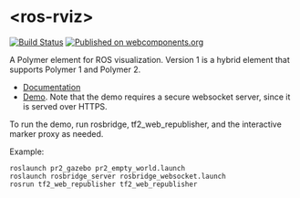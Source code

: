 # \<ros-rviz\>
[![Build Status](https://travis-ci.org/jstnhuang/ros-rviz.svg?branch=master)](https://travis-ci.org/jstnhuang/ros-rviz)
[![Published on webcomponents.org](https://img.shields.io/badge/webcomponents.org-published-blue.svg)](https://www.webcomponents.org/element/jstnhuang/ros-rviz)

A Polymer element for ROS visualization.
Version 1 is a hybrid element that supports Polymer 1 and Polymer 2.

- [Documentation](https://www.webcomponents.org/element/jstnhuang/ros-rviz/elements/ros-rviz)
- [Demo](https://www.webcomponents.org/element/jstnhuang/ros-rviz/demo/demo/index.html).
  Note that the demo requires a secure websocket server, since it is served over HTTPS.

To run the demo, run rosbridge, tf2_web_republisher, and the interactive marker proxy as needed.

Example:
```
roslaunch pr2_gazebo pr2_empty_world.launch
roslaunch rosbridge_server rosbridge_websocket.launch
rosrun tf2_web_republisher tf2_web_republisher
```
